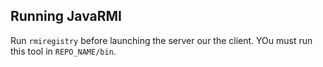 ## Running JavaRMI

Run `rmiregistry` before launching the server our the client. YOu must run this tool in `REPO_NAME/bin`.